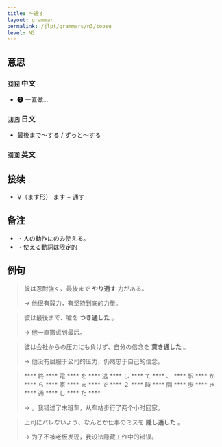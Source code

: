 ```yaml
---
title: 〜通す
layout: grammar
permalink: /jlpt/grammars/n3/toosu
level: N3
---
```


## 意思

### 🇨🇳 中文

- ❷ 一直做...

### 🇯🇵 日文

- 最後まで〜する / ずっと〜する

### 🇬🇧 英文


## 接续

- V（ます形） ~~ます~~ \+ 通す

## 备注

- ・人の動作にのみ使える。
- ・使える動詞は限定的

## 例句

> 彼は忍耐強く、最後まで **やり通す** 力がある。
>
> → 他很有毅力，有坚持到底的力量。

> 彼は最後まで、嘘を **つき通した** 。
>
> → 他一直撒谎到最后。

> 彼は会社からの圧力にも負けず、自分の信念を **貫き通した** 。
>
> → 他没有屈服于公司的压力，仍然忠于自己的信念。

> **** 終 **** 電 **** を **** 逃 **** し **** て **** 、 **** 駅 **** か **** ら **** 家 **** ま **** で **** ２ **** 時 **** 間 **** 歩 **** き **** 通 **** し **** た ****
>
> → 。我错过了末班车，从车站步行了两个小时回家。

> 上司にバレないよう、なんとか仕事のミスを **隠し通した** 。
>
> → 为了不被老板发现，我设法隐藏工作中的错误。


